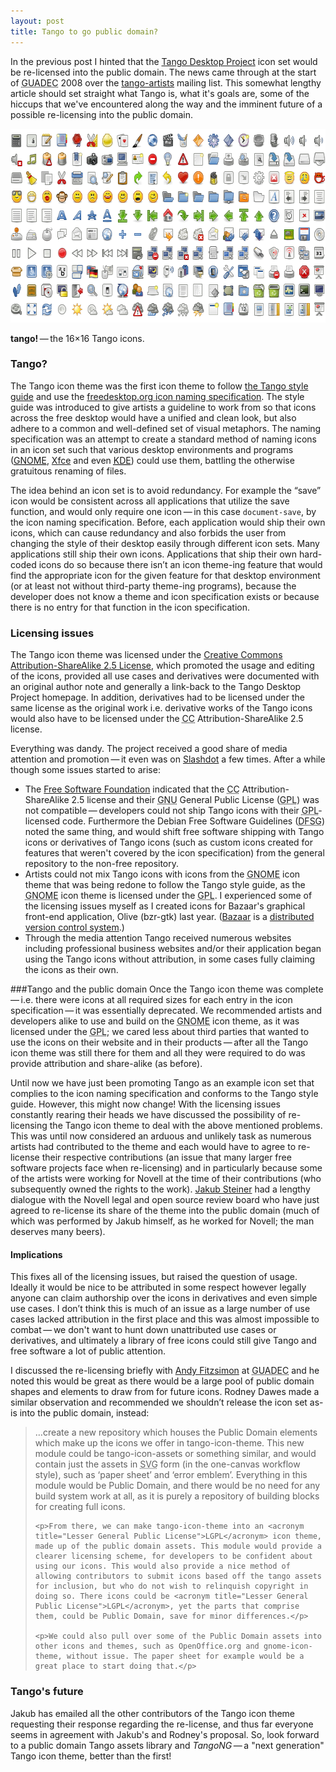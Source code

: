 ```yaml
---
layout: post
title: Tango to go public domain?
---
```

In the previous post I hinted that the <a href="http://tango.freedesktop.org" title="Tango Desktop Project homepage">Tango Desktop Project</a> icon set would be re-licensed into the public domain. The news came through at the start of <acronym title="GNOME Users&rsquo; and developers&rsquo; Europe conference">GUADEC</acronym> 2008 over the <a href="http://lists.freedesktop.org/mailman/listinfo/tango-artists" title="Tango Artists mailing list info page on freedesktop.org">tango-artists</a> mailing list. This somewhat lengthy article should set straight what Tango is, what it's goals are, some of the hiccups that we've encountered along the way and the imminent future of a possible re-licensing into the public domain.

<img src="/files/images/tango-example-16x.png" alt="Example of the Tango icon set 16&times;16 versions" title="Example of the Tango icon set 16&times;16 versions" width="624" height="310" />

<p class="caption"><strong>tango!</strong>&thinsp;&mdash;&thinsp;the 16&times;16 Tango icons.</p>

### Tango?
The Tango icon theme was the first icon theme to follow <a href="http://tango.freedesktop.org/Tango_Icon_Theme_Guidelines" title="Tango icon style guide on the Tango Desktop Project homepage">the Tango style guide</a> and use the <a href="http://standards.freedesktop.org/icon-theme-spec/icon-theme-spec-latest.html" title="freedesktop.org icon naming specification">freedesktop.org icon naming specification</a>. The style guide was introduced to give artists a guideline to work from so that icons across the free desktop would have a unified and clean look, but also adhere to a common and well-defined set of visual metaphors. The naming specification was an attempt to create a standard method of naming icons in an icon set such that various desktop environments and programs (<a href="http://en.wikipedia.org/wiki/GNOME" title="Wikipedia: GNOME"><acronym title="GNU Network Object Model Environment">GNOME</acronym></a>, <a href="http://en.wikipedia.org/wiki/XFCE" title="Wikipedia: Xfce">Xfce</a> and even <a href="http://en.wikipedia.org/wiki/KDE" title="Wikipedia: KDE"><acronym title="K Desktop Environment">KDE</acronym></a>) could use them, battling the otherwise gratuitous renaming of files.

<p class="note">The idea behind an icon set is to avoid redundancy. For example the &ldquo;save&rdquo; icon would be consistent across all applications that utilize the save function, and would only require one icon&thinsp;&mdash;&thinsp;in this case <code>document-save</code>, by the icon naming specification. Before, each application would ship their own icons, which can cause redundancy and also forbids the user from changing the style of their desktop easily through different icon sets. Many applications still ship their own icons. <span class="sidenote">Applications that ship their own hard-coded icons do so because there isn&rsquo;t an icon theme-ing feature that would find the appropriate icon for the given feature for that desktop environment (or at least not without third-party theme-ing programs), because the developer does not know a theme and icon specification exists or because there is no entry for that function in the icon specification.</span></p>

### Licensing issues
The Tango icon theme was licensed under the <a about="tango.freedesktop.org" rel="license" href="http://creativecommons.org/licenses/by-sa/2.5/" title="License page for the Creative Commons Attribution-ShareAlike 2.5 License on CreativeCommons.org">Creative Commons Attribution-ShareAlike 2.5 License</a>, which promoted the usage and editing of the icons, provided all use cases and derivatives were documented with an original author note and generally a link-back to the Tango Desktop Project homepage. In addition, derivatives had to be licensed under the same license as the original work i.e. derivative works of the Tango icons would also have to be licensed under the <acronym title="Creative Commons">CC</acronym> Attribution-ShareAlike 2.5 license.

Everything was dandy. The project received a good share of media attention and promotion&thinsp;&mdash;&thinsp;it even was on <a href="http://slashdot.org" title="Slashdot technology news homepage">Slashdot</a> a few times. After a while though some issues started to arise:

* The <a href="http://www.fsf.org/" title="Free Software Foundation homepage">Free Software Foundation</a> indicated that the <acronym title="Creative Commons">CC</acronym> Attribution-ShareAlike 2.5 license and their <acronym title="GNU is Not UNIX">GNU</acronym> General Public License (<acronym title="General Public License">GPL</acronym>) was not compatible&thinsp;&mdash;&thinsp;developers could not ship Tango icons with their <acronym title="General Public License">GPL</acronym>-licensed code. Furthermore the Debian Free Software Guidelines (<acronym title="Debian Free Software Guidelines">DFSG</acronym>) noted the same thing, and would shift free software shipping with Tango icons or derivatives of Tango icons (such as custom icons created for features that weren't covered by the icon specification) from the general repository to the non-free repository.
* Artists could not mix Tango icons with icons from the <acronym title="GNU Network Object Model Environment">GNOME</acronym> icon theme that was being redone to follow the Tango style guide, as the <acronym title="GNU Network Object Model Environment">GNOME</acronym> icon theme is licensed under the <acronym title="General Public License">GPL</acronym>. I experienced some of the licensing issues myself as I created icons for Bazaar's graphical front-end application, Olive (bzr-gtk) last year. (<a href="http://en.wikipedia.org/wiki/Bazaar_(software)" title="Bazaar project homepage">Bazaar</a> is a <a href="http://en.wikipedia.org/wiki/Revision_control#Distributed_revision_control" title="Wikipedia: distributed version control systems">distributed version control system</a>.)
* Through the media attention Tango received numerous websites including professional business websites and/or their application began using the Tango icons without attribution, in some cases fully claiming the icons as their own.

###Tango and the public domain
Once the Tango icon theme was complete&thinsp;&mdash;&thinsp;i.e. there were icons at all required sizes for each entry in the icon specification&thinsp;&mdash;&thinsp;it was essentially deprecated. We recommended artists and developers alike to use and build on the <acronym title="GNU Network Object Model Environment">GNOME</acronym> icon theme, as it was licensed under the <acronym title="General Public License">GPL</acronym>; we cared less about third parties that wanted to use the icons on their website and in their products&thinsp;&mdash;&thinsp;after all the Tango icon theme was still there for them and all they were required to do was provide attribution and share-alike (as before).

Until now we have just been promoting Tango as an example icon set that complies to the icon naming specification and conforms to the Tango style guide. However, this might now change! With the licensing issues constantly rearing their heads we have discussed the possibility of re-licensing the Tango icon theme to deal with the above mentioned problems. This was until now considered an arduous and unlikely task as numerous artists had contributed to the theme and each would have to agree to re-license their respective contributions (an issue that many larger free software projects face when re-licensing) and in particularly because some of the artists were working for Novell at the time of their contributions (who subsequently owned the rights to the work). <a href="http://jimmac.musichall.cz/" title="Jakub Steiner’s personal website">Jakub Steiner</a> had a lengthy dialogue with the Novell legal and open source review board who have just agreed to re-license its share of the theme into the public domain (much of which was performed by Jakub himself, as he worked for Novell; the man deserves many beers).

#### Implications
This fixes all of the licensing issues, but raised the question of usage. Ideally it would be nice to be attributed in some respect however legally anyone can claim authorship over the icons in derivatives and even simple use cases. I don’t think this is much of an issue as a large number of use cases lacked attribution in the first place and this was almost impossible to combat&thinsp;&mdash;&thinsp;we don't want to hunt down unattributed use cases or derivatives, and ultimately a library of free icons could still give Tango and free software a lot of public attention.

I discussed the re-licensing briefly with <a href="http://andy.brisgeek.com/" title="Andy Fitzsimon’s personal blog">Andy Fitzsimon</a> at <acronym title="GNOME users’ and developer’s Europe conference">GUADEC</acronym> and he noted this would be great as there would be a large pool of public domain shapes and elements to draw from for future icons. Rodney Dawes made a similar observation and recommended we shouldn’t release the icon set as-is into the public domain, instead:

<blockquote cite="Rodney Dawes">
    <p>&hellip;create a new repository which houses the Public Domain elements which make up the icons we offer in tango-icon-theme. This new module could be tango-icon-assets or something similar, and would contain just the assets in <acronym title="Scalable Vector Graphic">SVG</acronym> form (in the one-canvas workflow style), such as &lsquo;paper sheet&rsquo; and &lsquo;error emblem&rsquo;. Everything in this module would be Public Domain, and there would be no need for any build system work at all, as it is purely a repository of building blocks for creating full icons.</p>

    <p>From there, we can make tango-icon-theme into an <acronym title="Lesser General Public License">LGPL</acronym> icon theme, made up of the public domain assets. This module would provide a clearer licensing scheme, for developers to be confident about using our icons. This would also provide a nice method of allowing contributors to submit icons based off the tango assets for inclusion, but who do not wish to relinquish copyright in doing so. There icons could be <acronym title="Lesser General Public License">LGPL</acronym>, yet the parts that comprise them, could be Public Domain, save for minor differences.</p>

    <p>We could also pull over some of the Public Domain assets into other icons and themes, such as OpenOffice.org and gnome-icon-theme, without issue. The paper sheet for example would be a great place to start doing that.</p>
</blockquote>

### Tango's future
Jakub has emailed all the other contributors of the Tango icon theme requesting their response regarding the re-license, and thus far everyone seems in agreement with Jakub's and Rodney's proposal. So, look forward to a public domain Tango assets library and <em>TangoNG</em>&thinsp;&mdash;&thinsp;a "next generation" Tango icon theme, better than the first!